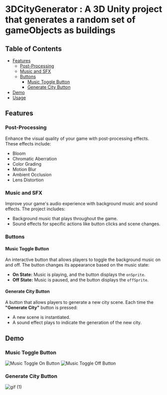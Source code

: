 # 3DCityGenerator : A 3D Unity project that generates a random set of gameObjects as buildings

## Table of Contents
- [Features](#features)
  - [Post-Processing](#post-processing)
  - [Music and SFX](#music-and-sfx)
  - [Buttons](#buttons)
    - [Music Toggle Button](#music-toggle-button)
    - [Generate City Button](#generate-city-button)
- [Demo](#demo)
- [Usage](#usage)

## Features

### Post-Processing
Enhance the visual quality of your game with post-processing effects. These effects include:
- Bloom
- Chromatic Aberration
- Color Grading
- Motion Blur
- Ambient Occlusion
- Lens Distortion

### Music and SFX
Improve your game's audio experience with background music and sound effects. The project includes:
- Background music that plays throughout the game.
- Sound effects for specific actions like button clicks and scene changes.

### Buttons

#### Music Toggle Button
An interactive button that allows players to toggle the background music on and off. The button changes its appearance based on the music state:
- **On State:** Music is playing, and the button displays the `onSprite`.
- **Off State:** Music is paused, and the button displays the `offSprite`.

#### Generate City Button
A button that allows players to generate a new city scene. Each time the **"Generate City"** button is pressed:
- A new scene is instantiated.
- A sound effect plays to indicate the generation of the new city.

## Demo

### Music Toggle Button
![Music Toggle On Button](https://github.com/mihww/3DCityGenerator/assets/147138758/ff690900-c543-412f-88a0-dd7c28e78ca7)
![Music Toggle Off Button](https://github.com/mihww/3DCityGenerator/assets/147138758/aa229739-368f-4728-8863-af1f308acad0)

### Generate City Button
![gif (1)](https://github.com/mihww/3DCityGenerator/assets/147138758/14126d8f-aa0c-47c7-9c62-5fb067007344)


